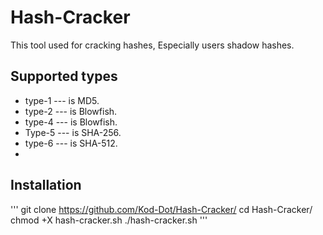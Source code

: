 # Hash-Cracker
This tool used for cracking hashes, Especially users shadow hashes.

## Supported types
- type-1 --- is MD5.
- type-2 --- is Blowfish.
- type-4 --- is Blowfish.
- Type-5 --- is SHA-256.
- type-6 --- is SHA-512.
- 
## Installation
'''
git clone https://github.com/Kod-Dot/Hash-Cracker/
cd Hash-Cracker/
chmod +X hash-cracker.sh
./hash-cracker.sh
'''
